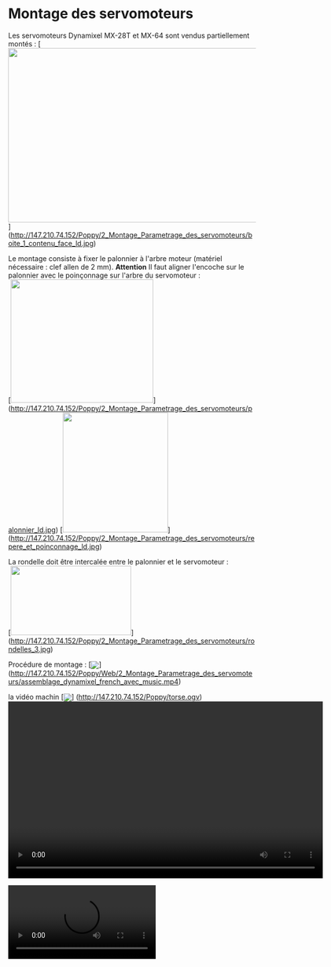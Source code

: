 # Montage des servomoteurs

Les servomoteurs Dynamixel MX-28T et MX-64 sont vendus partiellement montés :
[<img src="http://147.210.74.152/Poppy/2_Montage_Parametrage_des_servomoteurs/boite_1_contenu_face_ld.jpg" align="bottom" width="595" height="355">]
(http://147.210.74.152/Poppy/2_Montage_Parametrage_des_servomoteurs/boite_1_contenu_face_ld.jpg)  

Le montage consiste à fixer le palonnier à l'arbre moteur (matériel nécessaire : clef allen de 2 mm).
**Attention** Il faut aligner l'encoche sur le palonnier avec le poinçonnage sur l'arbre du servomoteur :  
[<img src="http://147.210.74.152/Poppy/2_Montage_Parametrage_des_servomoteurs/palonnier_ld.jpg" align="bottom" width="290" height="251" >]
(http://147.210.74.152/Poppy/2_Montage_Parametrage_des_servomoteurs/palonnier_ld.jpg)
[<img src="http://147.210.74.152/Poppy/2_Montage_Parametrage_des_servomoteurs/repere_et_poinconnage_ld.jpg" width="214" height="244" >]
(http://147.210.74.152/Poppy/2_Montage_Parametrage_des_servomoteurs/repere_et_poinconnage_ld.jpg)

La rondelle doit être intercalée entre le palonnier et le servomoteur :  
[<img src="http://147.210.74.152/Poppy/2_Montage_Parametrage_des_servomoteurs/rondelles_3.jpg" name="Image5" align="bottom" width="245" height="141" border="0" >]
(http://147.210.74.152/Poppy/2_Montage_Parametrage_des_servomoteurs/rondelles_3.jpg)

Procédure de montage : 
[<img src="http://147.210.74.152/Poppy/2_Montage_Parametrage_des_servomoteurs/assemblage_dynamixel_french_avec_music.png" align="center">]
(http://147.210.74.152/Poppy/Web/2_Montage_Parametrage_des_servomoteurs/assemblage_dynamixel_french_avec_music.mp4)

la vidéo machin [<img src="http://147.210.74.152/Poppy/torse.png" align="center">]
(http://147.210.74.152/Poppy/torse.ogv)
<video src="http://147.210.74.152/Poppy/torse.ogv" width="640" height="360" controls="controls" ></video>

<video controls>
	<source src="http://147.210.74.152/Poppy/2_Montage_Parametrage_des_servomoteurs/assemblage_dynamixel_french_avec_music.mp4" type="video/mp4">
	<p>Your browser does not support H.264/MP4.</p>
</video>
